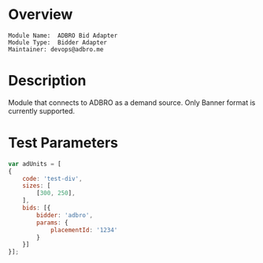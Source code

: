 # Overview

```
Module Name:  ADBRO Bid Adapter
Module Type:  Bidder Adapter
Maintainer: devops@adbro.me
```

# Description

Module that connects to ADBRO as a demand source.
Only Banner format is currently supported.

# Test Parameters
```javascript
var adUnits = [
{
    code: 'test-div',
    sizes: [
        [300, 250],
    ],
    bids: [{
        bidder: 'adbro',
        params: {
            placementId: '1234'
        }
    }]
}];
```
